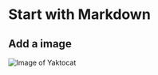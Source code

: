 # Start with Markdown
## Add a image
![Image of Yaktocat](https://octodex.github.com/images/yaktocat.png)
